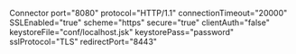 Connector port="8080" protocol="HTTP/1.1"
connectionTimeout="20000" SSLEnabled="true" 
scheme="https" secure="true" clientAuth="false" 
keystoreFile="conf/localhost.jsk" keystorePass="password" sslProtocol="TLS"
redirectPort="8443"
